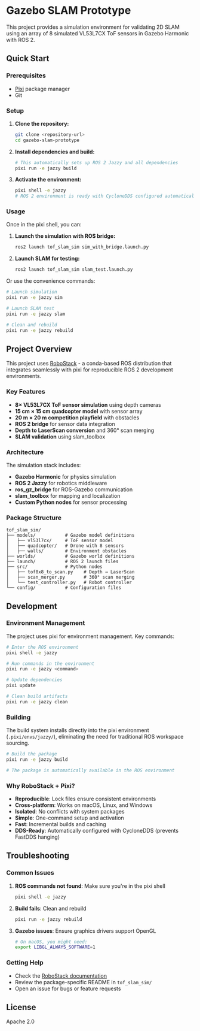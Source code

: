 # Gazebo SLAM Prototype

This project provides a simulation environment for validating 2D SLAM using an array of 8 simulated VL53L7CX ToF sensors in Gazebo Harmonic with ROS 2.

## Quick Start

### Prerequisites

- [Pixi](https://pixi.sh/) package manager
- Git

### Setup

1. **Clone the repository:**
   ```bash
   git clone <repository-url>
   cd gazebo-slam-prototype
   ```

2. **Install dependencies and build:**
   ```bash
   # This automatically sets up ROS 2 Jazzy and all dependencies
   pixi run -e jazzy build
   ```

3. **Activate the environment:**
   ```bash
   pixi shell -e jazzy
   # ROS 2 environment is ready with CycloneDDS configured automatically
   ```

### Usage

Once in the pixi shell, you can:

1. **Launch the simulation with ROS bridge:**
   ```bash
   ros2 launch tof_slam_sim sim_with_bridge.launch.py
   ```

2. **Launch SLAM for testing:**
   ```bash
   ros2 launch tof_slam_sim slam_test.launch.py
   ```

Or use the convenience commands:
```bash
# Launch simulation
pixi run -e jazzy sim

# Launch SLAM test
pixi run -e jazzy slam

# Clean and rebuild
pixi run -e jazzy rebuild
```

## Project Overview

This project uses [RoboStack](https://robostack.github.io/) - a conda-based ROS distribution that integrates seamlessly with pixi for reproducible ROS 2 development environments.

### Key Features

- **8× VL53L7CX ToF sensor simulation** using depth cameras
- **15 cm × 15 cm quadcopter model** with sensor array
- **20 m × 20 m competition playfield** with obstacles
- **ROS 2 bridge** for sensor data integration
- **Depth to LaserScan conversion** and 360° scan merging
- **SLAM validation** using slam_toolbox

### Architecture

The simulation stack includes:
- **Gazebo Harmonic** for physics simulation
- **ROS 2 Jazzy** for robotics middleware
- **ros_gz_bridge** for ROS-Gazebo communication
- **slam_toolbox** for mapping and localization
- **Custom Python nodes** for sensor processing

### Package Structure

```
tof_slam_sim/
├── models/           # Gazebo model definitions
│   ├── vl53l7cx/     # ToF sensor model
│   ├── quadcopter/   # Drone with 8 sensors
│   ├── walls/        # Environment obstacles
├── worlds/           # Gazebo world definitions
├── launch/           # ROS 2 launch files
├── src/              # Python nodes
│   ├── tof8x8_to_scan.py    # Depth → LaserScan
│   ├── scan_merger.py       # 360° scan merging
│   └── test_controller.py   # Robot controller
└── config/           # Configuration files
```

## Development

### Environment Management

The project uses pixi for environment management. Key commands:

```bash
# Enter the ROS environment
pixi shell -e jazzy

# Run commands in the environment
pixi run -e jazzy <command>

# Update dependencies
pixi update

# Clean build artifacts
pixi run -e jazzy clean
```

### Building

The build system installs directly into the pixi environment (`.pixi/envs/jazzy/`), eliminating the need for traditional ROS workspace sourcing.

```bash
# Build the package
pixi run -e jazzy build

# The package is automatically available in the ROS environment
```

### Why RoboStack + Pixi?

- **Reproducible**: Lock files ensure consistent environments
- **Cross-platform**: Works on macOS, Linux, and Windows
- **Isolated**: No conflicts with system packages
- **Simple**: One-command setup and activation
- **Fast**: Incremental builds and caching
- **DDS-Ready**: Automatically configured with CycloneDDS (prevents FastDDS hanging)

## Troubleshooting

### Common Issues

1. **ROS commands not found**: Make sure you're in the pixi shell
   ```bash
   pixi shell -e jazzy
   ```

2. **Build fails**: Clean and rebuild
   ```bash
   pixi run -e jazzy rebuild
   ```

3. **Gazebo issues**: Ensure graphics drivers support OpenGL
   ```bash
   # On macOS, you might need:
   export LIBGL_ALWAYS_SOFTWARE=1
   ```

### Getting Help

- Check the [RoboStack documentation](https://robostack.github.io/)
- Review the package-specific README in `tof_slam_sim/`
- Open an issue for bugs or feature requests

## License

Apache 2.0
